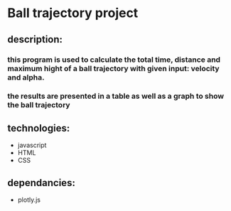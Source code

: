 # Ball trajectory project

## description:

### this program is used to calculate the total time, distance and maximum hight of a ball trajectory with given input: velocity and alpha.

### the results are presented in a table as well as a graph to show the ball trajectory

## technologies:

- javascript
- HTML
- CSS

## dependancies:

- plotly.js
